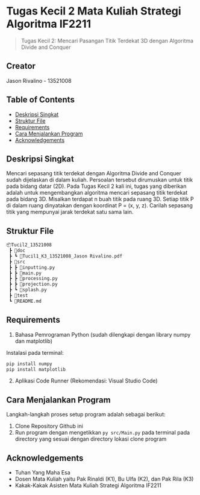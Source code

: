 # Tugas Kecil 2 Mata Kuliah Strategi Algoritma IF2211
> Tugas Kecil 2: Mencari Pasangan Titik Terdekat 3D dengan Algoritma Divide and Conquer

## Creator
Jason Rivalino - 13521008

## Table of Contents
* [Deskripsi Singkat](#deskripsi-singkat)
* [Struktur File](#struktur-file)
* [Requirements](#requirements)
* [Cara Menjalankan Program](#cara-menjalankan-program)
* [Acknowledgements](#acknowledgements)

## Deskripsi Singkat 
Mencari sepasang titik terdekat dengan Algoritma Divide and Conquer sudah dijelaskan di dalam kuliah. Persoalan tersebut dirumuskan untuk titik pada bidang datar (2D). Pada Tugas Kecil 2 kali ini, tugas yang diberikan adalah untuk mengembangkan algoritma mencari sepasang titik terdekat pada bidang 3D. Misalkan terdapat n buah titik pada ruang 3D. Setiap titik P di dalam ruang dinyatakan dengan koordinat P = (x, y, z). Carilah sepasang titik yang mempunyai jarak terdekat satu sama lain.


## Struktur File
```bash
📦Tucil2_13521008
 ┣ 📂doc
 ┣ ┗ 📜Tucil1_K3_13521008_Jason Rivalino.pdf
 ┣ 📂src
 ┣ ┣ 📜inputting.py
 ┣ ┣ 📜main.py
 ┣ ┣ 📜processing.py
 ┣ ┣ 📜projection.py
 ┣ ┗ 📜splash.py
 ┣ 📂test
 ┗ 📜README.md
 ```


## Requirements
1. Bahasa Pemrograman Python (sudah dilengkapi dengan library numpy dan matplotlib)

Instalasi pada terminal:
```bash
pip install numpy
pip install matplotlib
```

2. Aplikasi Code Runner (Rekomendasi: Visual Studio Code)


## Cara Menjalankan Program
Langkah-langkah proses setup program adalah sebagai berikut:
1. Clone Repository Github ini
2. Run program dengan mengetikkan `py src/Main.py` pada terminal pada directory yang sesuai dengan directory lokasi clone program 


## Acknowledgements
- Tuhan Yang Maha Esa
- Dosen Mata Kuliah yaitu Pak Rinaldi (K1), Bu Ulfa (K2), dan Pak Rila (K3)
- Kakak-Kakak Asisten Mata Kuliah Strategi Algoritma IF2211
